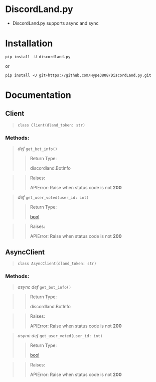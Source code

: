 # DiscordLand.py
- DiscordLand.py supports async and sync

# Installation
```
pip install -U discordland.py
```

or

```
pip install -U git+https://github.com/Hype3808/DiscordLand.py.git
```

# Documentation

## Client
> `class Client(dland_token: str)`

### Methods:
> *def* `get_bot_info()`
>> Return Type:
>> 
>> discordland.BotInfo

>> Raises:
>>
>> APIError: Raise when status code is not **200**

> *def* `get_user_voted(user_id: int)`
>> Return Type:
>> 
>> [bool](https://docs.python.org/3/library/functions.html#bool)

>> Raises:
>> 
>> APIError: Raise when status code is not **200**

## AsyncClient
> `class AsyncClient(dland_token: str)`

### Methods:
> *async def* `get_bot_info()`

>> Return Type:
>> 
>> discordland.BotInfo

>> Raises:
>> 
>> APIError: Raise when status code is not **200**

> *async def* `get_user_voted(user_id: int)`
>> Return Type:
>> 
>> [bool](https://docs.python.org/3/library/functions.html#bool)

>> Raises:
>> 
>> APIError: Raise when status code is not **200**
